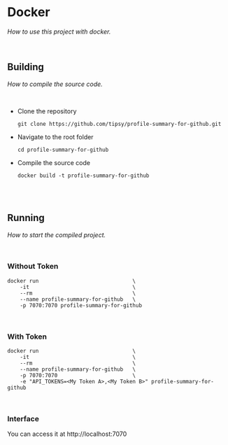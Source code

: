 
# Docker

*How to use this project with docker.*

<br>

## Building

*How to compile the source code.*

<br>

-   Clone the repository

    ```shell
    git clone https://github.com/tipsy/profile-summary-for-github.git
    ```
    
-   Navigate to the root folder

    ```shell
    cd profile-summary-for-github
    ```
    
-   Compile the source code

    ```shell
    docker build -t profile-summary-for-github
    ```
    
<br>
<br>

## Running

*How to start the compiled project.*

<br>

### Without Token

```shell
docker run                              \
    -it                                 \
    --rm                                \
    --name profile-summary-for-github   \
    -p 7070:7070 profile-summary-for-github
```

<br>

### With Token

```shell
docker run                              \
    -it                                 \
    --rm                                \
    --name profile-summary-for-github   \
    -p 7070:7070                        \
    -e "API_TOKENS=<My Token A>,<My Token B>" profile-summary-for-github
```

<br>

### Interface

You can access it at http://localhost:7070

<br>
